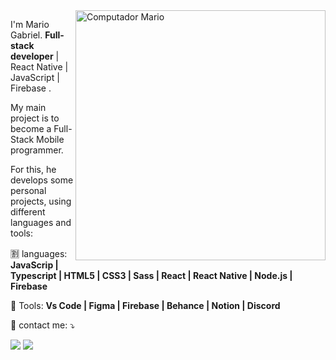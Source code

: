 
<img src="https://raw.githubusercontent.com/MicaelliMedeiros/micaellimedeiros/master/image/computer-illustration.png" min-width="400px" max-width="400px" width="400px" align="right" alt="Computador Mario">

<p align="left"> 
  I'm Mario Gabriel. <strong>Full-stack developer</strong> | React Native | JavaScript | Firebase .<br>
  <p>My main project is to become a Full-Stack Mobile programmer. </p>
  For this, he develops some personal projects, using different languages and tools:
  
</p>

<p align="left">
🈹 languages: <strong> JavaScrip | Typescript | HTML5 | CSS3 | Sass | React | React Native | Node.js | Firebase  </strong>
</p>

<p align="left">
  💼 Tools: <strong>Vs Code | Figma | Firebase | Behance | Notion | Discord </strong>
</p>

<p align="left">
  💌 contact me: ⤵️
</p>

<p align="left">
  <a href="https://www.linkedin.com/in/mario-gabriel/" alt="Linkedin">
  <img src="https://img.shields.io/badge/-Linkedin-0e76a8?style=flat-square&logo=Linkedin&logoColor=white&link=LINK-DO-SEU-LINKEDIN" /></a>

  <a href="https://api.whatsapp.com/send?phone=5563984218043" alt="WhatsApp">
  <img src="https://img.shields.io/badge/-WhatsApp-25d366?style=flat-square&labelColor=25d366&logo=whatsapp&logoColor=white&link=API-DO-SEU-WHATSAPP"/></a>
</p>  


